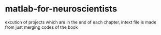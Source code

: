 # matlab-for-neuroscientists
excution of projects which are in the end of each chapter, 
intext file is made from just merging codes of the book   


